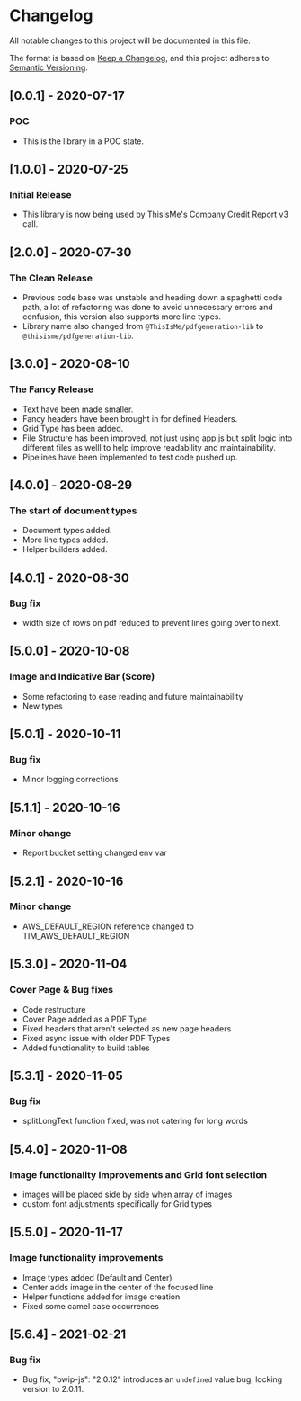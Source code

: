# Changelog

All notable changes to this project will be documented in this file.

The format is based on [Keep a Changelog](https://keepachangelog.com/en/1.0.0/),
and this project adheres to [Semantic Versioning](https://semver.org/spec/v2.0.0.html).

## [0.0.1] - 2020-07-17

### POC

- This is the library in a POC state.

## [1.0.0] - 2020-07-25

### Initial Release

- This library is now being used by ThisIsMe's Company Credit Report v3 call.

## [2.0.0] - 2020-07-30

### The Clean Release

- Previous code base was unstable and heading down a spaghetti code path, a lot of refactoring was done to avoid unnecessary errors and confusion, this version also supports more line types.
- Library name also changed from `@ThisIsMe/pdfgeneration-lib` to `@thisisme/pdfgeneration-lib`.

## [3.0.0] - 2020-08-10

### The Fancy Release

- Text have been made smaller.
- Fancy headers have been brought in for defined Headers.
- Grid Type has been added.
- File Structure has been improved, not just using app.js but split logic into different files as welll to help improve readability and maintainability.
- Pipelines have been implemented to test code pushed up.

## [4.0.0] - 2020-08-29

### The start of document types

- Document types added.
- More line types added.
- Helper builders added.

## [4.0.1] - 2020-08-30

### Bug fix

- width size of rows on pdf reduced to prevent lines going over to next.

## [5.0.0] - 2020-10-08

### Image and Indicative Bar (Score)

- Some refactoring to ease reading and future maintainability
- New types

## [5.0.1] - 2020-10-11

### Bug fix

- Minor logging corrections

## [5.1.1] - 2020-10-16

### Minor change

- Report bucket setting changed env var

## [5.2.1] - 2020-10-16

### Minor change

- AWS_DEFAULT_REGION reference changed to TIM_AWS_DEFAULT_REGION

## [5.3.0] - 2020-11-04

### Cover Page & Bug fixes

- Code restructure
- Cover Page added as a PDF Type
- Fixed headers that aren't selected as new page headers
- Fixed async issue with older PDF Types
- Added functionality to build tables

## [5.3.1] - 2020-11-05

### Bug fix

- splitLongText function fixed, was not catering for long words

## [5.4.0] - 2020-11-08

### Image functionality improvements and Grid font selection

- images will be placed side by side when array of images
- custom font adjustments specifically for Grid types

## [5.5.0] - 2020-11-17

### Image functionality improvements

- Image types added (Default and Center)
- Center adds image in the center of the focused line
- Helper functions added for image creation
- Fixed some camel case occurrences

## [5.6.4] - 2021-02-21

### Bug fix

- Bug fix, "bwip-js": "2.0.12" introduces an `undefined` value bug, locking version to 2.0.11.
